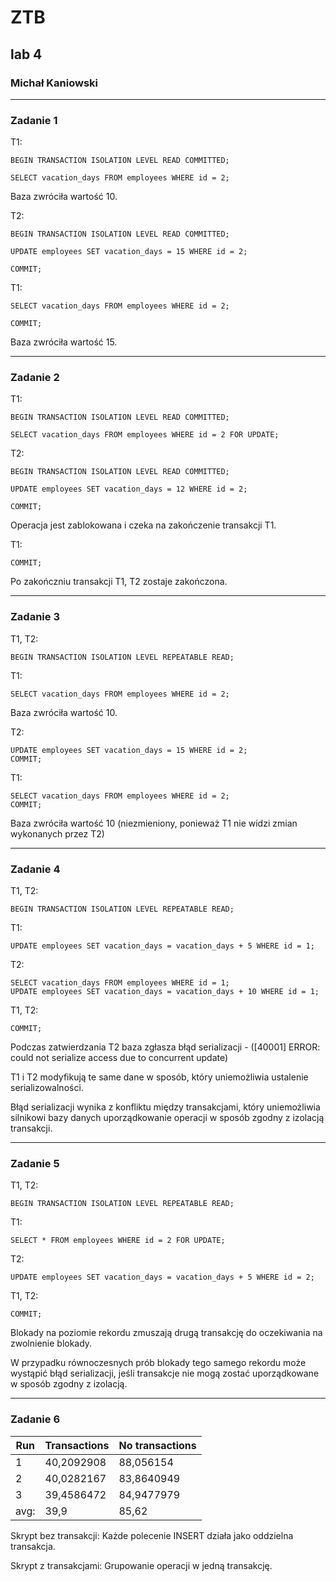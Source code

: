 # ZTB
## lab 4
### Michał Kaniowski

---

### Zadanie 1

T1:
```postgresql
BEGIN TRANSACTION ISOLATION LEVEL READ COMMITTED;

SELECT vacation_days FROM employees WHERE id = 2;
```

Baza zwróciła wartość 10.

T2:
```postgresql
BEGIN TRANSACTION ISOLATION LEVEL READ COMMITTED;

UPDATE employees SET vacation_days = 15 WHERE id = 2;

COMMIT;
```

T1:
```postgresql
SELECT vacation_days FROM employees WHERE id = 2;

COMMIT;
```

Baza zwróciła wartość 15.

---

### Zadanie 2

T1:
```postgresql
BEGIN TRANSACTION ISOLATION LEVEL READ COMMITTED;

SELECT vacation_days FROM employees WHERE id = 2 FOR UPDATE;
```

T2:
```postgresql
BEGIN TRANSACTION ISOLATION LEVEL READ COMMITTED;

UPDATE employees SET vacation_days = 12 WHERE id = 2;

COMMIT;
```

Operacja jest zablokowana i czeka na zakończenie transakcji T1.

T1:
```postgresql
COMMIT;
```

Po zakończniu transakcji T1, T2 zostaje zakończona.

---

### Zadanie 3

T1, T2:
```postgresql
BEGIN TRANSACTION ISOLATION LEVEL REPEATABLE READ;
```

T1:
```postgresql
SELECT vacation_days FROM employees WHERE id = 2;
```

Baza zwróciła wartość 10.

T2:
```postgresql
UPDATE employees SET vacation_days = 15 WHERE id = 2;
COMMIT;
```

T1:
```postgresql
SELECT vacation_days FROM employees WHERE id = 2;
COMMIT;
```

Baza zwróciła wartość 10 (niezmieniony, ponieważ T1 nie widzi zmian wykonanych przez T2)

---

### Zadanie 4

T1, T2:
```postgresql
BEGIN TRANSACTION ISOLATION LEVEL REPEATABLE READ;
```

T1:
```postgresql
UPDATE employees SET vacation_days = vacation_days + 5 WHERE id = 1;
```

T2:
```postgresql
SELECT vacation_days FROM employees WHERE id = 1;
UPDATE employees SET vacation_days = vacation_days + 10 WHERE id = 1;
```

T1, T2:
```postgresql
COMMIT;
```

Podczas zatwierdzania T2 baza zgłasza błąd serializacji - ([40001] ERROR: could not serialize access due to concurrent update)

T1 i T2 modyfikują te same dane w sposób, który uniemożliwia ustalenie serializowalności.

Błąd serializacji wynika z konfliktu między transakcjami, który uniemożliwia silnikowi bazy danych uporządkowanie operacji w sposób zgodny z izolacją transakcji.

---

### Zadanie 5

T1, T2:
```postgresql
BEGIN TRANSACTION ISOLATION LEVEL REPEATABLE READ;
```

T1:
```postgresql
SELECT * FROM employees WHERE id = 2 FOR UPDATE;
```

T2:
```postgresql
UPDATE employees SET vacation_days = vacation_days + 5 WHERE id = 2;
```

T1, T2:
```postgresql
COMMIT;
```

Blokady na poziomie rekordu zmuszają drugą transakcję do oczekiwania na zwolnienie blokady.

W przypadku równoczesnych prób blokady tego samego rekordu może wystąpić błąd serializacji, jeśli transakcje nie mogą zostać uporządkowane w sposób zgodny z izolacją.

---

### Zadanie 6


| Run  | Transactions | No transactions |
|------|--------------|-----------------|
| 1    | 40,2092908   | 88,056154       |
| 2    | 40,0282167   | 83,8640949      |
| 3    | 39,4586472   | 84,9477979      |
| avg: | 39,9         | 85,62           |


Skrypt bez transakcji: Każde polecenie INSERT działa jako oddzielna transakcja.

Skrypt z transakcjami: Grupowanie operacji w jedną transakcję.

